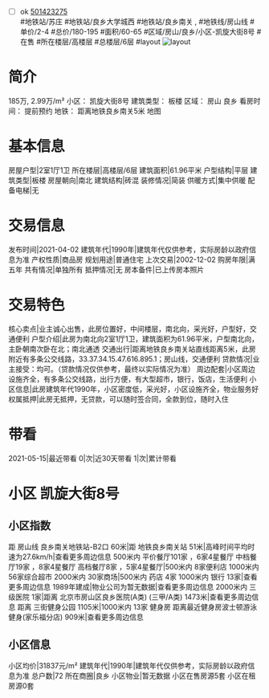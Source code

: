 - [ ] ok [501423275](https://bj.5i5j.com/ershoufang/501423275.html)  
 #地铁站/苏庄 #地铁站/良乡大学城西 #地铁站/良乡南关 ,  #地铁线/房山线
#单价/2-4 #总价/180-195 #面积/60-65   #区域/房山/良乡/小区-凯旋大街8号 #在售 #所在楼层/高楼层 #总楼层/6层 #layout 
![layout](http://image2a.5i5j.com/scm/HOUSE_CUSTOMER/2ac1eb93b0f14b57a864f5a0255da4fc.jpg_P5.jpg) 
# 简介 
 185万,  2.99万/m² 
小区： 凯旋大街8号
建筑类型： 板楼
区域： 房山 良乡
看房时间： 提前预约
地铁： 距离地铁良乡南关5米 地图
# 基本信息 
 房屋户型|2室1厅1卫
所在楼层|高楼层/6层
建筑面积|61.96平米
户型结构|平层
建筑类型|板楼
房屋朝向|南北
建筑结构|砖混
装修情况|简装
供暖方式|集中供暖
配备电梯|无
# 交易信息 
 发布时间|2021-04-02
建筑年代|1990年|建筑年代仅供参考，实际房龄以政府信息为准
产权性质|商品房
规划用途|普通住宅
上次交易|2002-12-02
购房年限|满五年
共有情况|单独所有
抵押情况|无
房本备件|已上传房本照片
# 交易特色 
 核心卖点|业主诚心出售，此房位置好，中间楼层，南北向，采光好，户型好，交通便利
户型介绍|此房为南北向2室1厅1卫，建筑面积为61.96平米，户型南北向，主卧朝南次卧在北；南北通透
交通出行|距离地铁良乡南关站直线距离5米，此房附近有多条公交线路，33.37.34.15.47.616.895.1；房山线，交通便利
贷款情况|业主接受：均可。（贷款情况仅供参考，最终以实际情况为准）
周边配套|小区周边设施齐全，有多条公交线路，出行方便，有大型超市，银行，饭店，生活便利
小区信息|此房建筑年代1990年，小区密度低，采光好，小区设施齐全，物业服务好
权属抵押|此房无抵押，无贷款，可以随时签合同，全款到位，随时入住
# 带看 
 2021-05-15|最近带看	 0|次|近30天带看	 1|次|累计带看
# 小区 凯旋大街8号
## 小区指数 
 距 房山线 良乡南关地铁站-B2口 60米|距 地铁良乡南关站 51米|高峰时间平均时速为27.6km/h|查看更多周边信息
500米内 平价餐厅101家 ，6家4星餐厅
中档餐厅19家 ，8家4星餐厅
高档餐厅8家 ，5家4星餐厅|500米内 8家便利店
1000米内 56家综合超市
2000米内 30家商场|500米内 药店 4家
1000米内 银行 13家|查看更多周边信息
1989年建成|物业公司为暂无数据|查看更多周边信息
2000米内 三级医院 1家|距离 北京市房山区良乡医院(A类) (三甲/A类) 1473米|查看更多周边信息
距离 三街健身公园 1105米|1000米内 13家 健身房
距离最近健身房波士顿游泳健身(家乐福分店) 909米|查看更多周边信息
## 小区信息 
 小区均价|31837元/m²
建筑年代|1990年|建筑年代仅供参考，实际房龄以政府信息为准
总户数|72
所在商圈|良乡
小区物业|暂无数据
小区在售房源5套
小区在租房源0套
